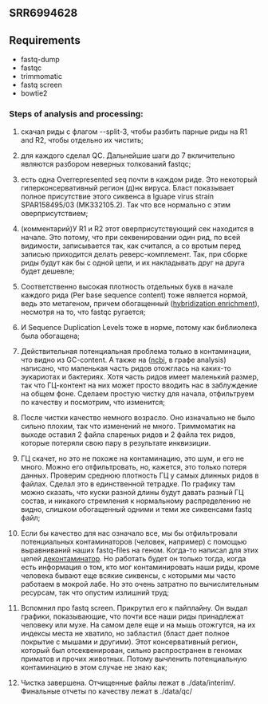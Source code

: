 ## SRR6994628

## Requirements

- fastq-dump
- fastqc
- trimmomatic
- fastq screen
- bowtie2


### Steps of analysis and processing:

1. скачал риды с флагом --split-3, чтобы разбить парные риды на R1 and R2, чтобы отдельно их чистить;

2. для каждого сделал QC. Дальнейшие шаги до 7 вкличительно являются разбором неверных толкований fastqc;

3. есть одна Overrepresented seq почти в каждом риде. Это некоторый гиперконсервативный регион (д)нк вируса.
Бласт показывает полное присутствие этого сиквенса в Iguape virus strain SPAR158495/03 (MK332105.2).
Так что все нормально с этим оверприсутствием;

4. (комментарий)У R1 и R2 этот оверприсутствующий сек находится в начале. Это потому, что при секвенировании один рид, по всей видимости, записывается так, как считался, а со вротым перед записью приходится делать реверс-комплемент. Так, при сборке риды будут как бы с одной цепи, и их накладывать друг на друга будет дешевле;

5. Соответственно высокая плотность отдельных букв в начале каждого рида (Per base sequence content) тоже является нормой, ведь это метагеном, причем обогащенный (<a href="https://www.researchgate.net/figure/A-comparison-of-two-popular-sequence-enrichment-methods-A-For-amplicon-enrichment-PCR_fig1_273781301">hybridization enrichment</a>), несмотря на то, что fastqc ругается;

6. И Sequence Duplication Levels тоже в норме, потому как библиолека была обогащена;

7. Действительная потенциальная проблема только в контаминации, что видно из GC-content. А также на (<a href="https://trace.ncbi.nlm.nih.gov/Traces/sra/?run=SRR6994628">ncbi</a>, в графе analysis) написано, что маленькая часть ридов отожглась на каких-то эукариотах и бактериях. 
Хотя часть ридов имеет маленький размер, так что ГЦ-контент на них может просто вводить нас в заблуждение на общем фоне.
Сделаем простую чистку для начала, отфильтруем по качеству и посмотрим, что изменится;

8. После чистки качество немного возрасло. Оно изначально не было сильно плохим, так что изменений не много.
Триммоматик на выходе оставил 2 файла спареных ридов и 2 файла тех ридов, которые потеряли свою пару в результате инквизиции.

9. ГЦ скачет, но это не похоже на контаминацию, это шум, и его не много. Можно его отфильтровать, но, кажется, это только потеря данных. Проверим среднюю плотность ГЦ у самых длинных ридов в файлах. Сделал это в единственной тетрадке. По графику там можно сказать, что куски разной длины будут давать разный ГЦ состав, и никакого стремления к нормальному распределению не видно, слишком обогащенный одними и теми же сиквенсами fastq файл;

9. Если бы качество для нас означало все, мы бы отфильтровали потенциальных контаминаторов (человек, например) с помощью выравниваний наших fastq-files на геном. Когда-то написал для этих целей <a href="https://github.com/KPOTOH/decontaminator">деконтаминатор</a>. Но работать будет он только тогда, когда есть информация о том, кто мог контаминировать наши риды, кроме человека бывают еще всякие сиквенсы, с которыми мы часто работаем в мокрой лабе. Но это очень затратно по вычислительным ресурсам, так что опустим излишний труд;

10. Вспомнил про fastq screen. Прикрутил его к пайплайну. Он выдал графики, показывающие, что почти все наши риды принадлежат человеку или мухе. На самом деле еще и на мышь отожгутся, на их индексы места не хватило, но забластил (бласт дает полное покрытие с мышами и другими). Этот консервативный регион, который был отсеквенирован, сильно распространен в геномах приматов и прочих животных. Потому вычленить потенциальную контаминацию в этом случае не знаю как;

11. Чистка завершена. Отчищенные файлы лежат в ./data/interim/. Финальные отчеты по качеству лежат в ./data/qc/